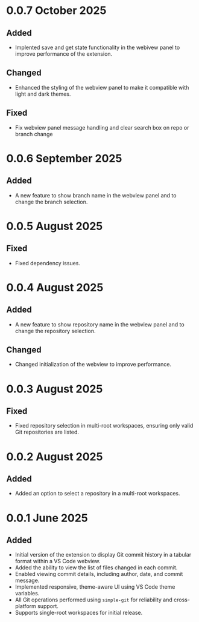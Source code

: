 # 0.0.7 October 2025

## Added

- Implented save and get state functionality in the webivew panel to improve performance of the extension.

## Changed

- Enhanced the styling of the webview panel to make it compatible with light and dark themes.

## Fixed

- Fix webview panel message handling and clear search box on repo or branch change


# 0.0.6 September 2025

## Added

- A new feature to show branch name in the webview panel and to change the branch selection.

# 0.0.5 August 2025

## Fixed

- Fixed dependency issues.

# 0.0.4 August 2025

## Added

- A new feature to show repository name in the webview panel and to change the repository selection.

## Changed

- Changed initialization of the webview to improve performance.

# 0.0.3 August 2025

## Fixed

- Fixed repository selection in multi-root workspaces, ensuring only valid Git repositories are listed.

# 0.0.2 August 2025

## Added

- Added an option to select a repository in a multi-root workspaces.

# 0.0.1 June 2025

## Added

- Initial version of the extension to display Git commit history in a tabular format within a VS Code webview.
- Added the ability to view the list of files changed in each commit.
- Enabled viewing commit details, including author, date, and commit message.
- Implemented responsive, theme-aware UI using VS Code theme variables.
- All Git operations performed using `simple-git` for reliability and cross-platform support.
- Supports single-root workspaces for initial release.
